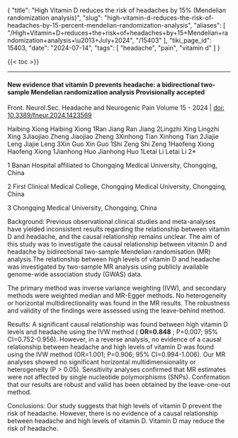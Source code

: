 {
    "title": "High Vitamin D reduces the risk of headaches by 15% (Mendelian randomization analysis)",
    "slug": "high-vitamin-d-reduces-the-risk-of-headaches-by-15-percent-mendelian-randomization-analysis",
    "aliases": [
        "/High+Vitamin+D+reduces+the+risk+of+headaches+by+15+Mendelian+randomization+analysis+\u2013+July+2024",
        "/15403"
    ],
    "tiki_page_id": 15403,
    "date": "2024-07-14",
    "tags": [
        "headache",
        "pain",
        "vitamin d"
    ]
}


{{< toc >}}

---

#### New evidence that vitamin D prevents headache: a bidirectional two-sample Mendelian randomization analysis Provisionally accepted

Front. Neurol.Sec. Headache and Neurogenic Pain Volume 15 - 2024 | [doi: 10.3389/fneur.2024.1423569](https://doi.org/10.3389/fneur.2024.1423569)

Haibing Xiong Haibing Xiong 1Ran Jiang Ran Jiang 2Lingzhi Xing Lingzhi Xing 3Jiaojiao Zheng Jiaojiao Zheng 3Xinhong Tian Xinhong Tian 2Jiajie Leng Jiajie Leng 3Xin Guo Xin Guo 1Shi Zeng Shi Zeng 1Haofeng Xiong Haofeng Xiong 1Jianhong Huo Jianhong Huo 1Letai Li Letai Li 2*

1 Banan Hospital affiliated to Chongqing Medical University, Chongqing, China

2 First Clinical Medical College, Chongqing Medical University, Chongqing, China

3 Chongqing Medical University, Chongqing, China

Background: Previous observational clinical studies and meta-analyses have yielded inconsistent results regarding the relationship between vitamin D and headache, and the causal relationship remains unclear. The aim of this study was to investigate the causal relationship between vitamin D and headache by bidirectional two-sample Mendelian randomisation (MR) analysis.The relationship between high levels of vitamin D and headache was investigated by two-sample MR analysis using publicly available genome-wide association study (GWAS) data. 

The primary method was inverse variance weighting (IVW), and secondary methods were weighted median and MR-Egger methods. No heterogeneity or horizontal multidirectionality was found in the MR results. The robustness and validity of the findings were assessed using the leave-behind method.

Results: A significant causal relationship was found between high vitamin D levels and headache using the IVW method ( **OR=0.848** ; P=0.007; 95% CI=0.752-0.956). However, in a reverse analysis, no evidence of a causal relationship between headache and high levels of vitamin D was found using the IVW method (OR=1.001; P=0.906; 95% CI=0.994-1.006). Our MR analyses showed no significant horizontal multidimensionality or heterogeneity (P > 0.05). Sensitivity analyses confirmed that MR estimates were not affected by single nucleotide polymorphisms (SNPs). Confirmation that our results are robust and valid has been obtained by the leave-one-out method.

Conclusions: Our study suggests that high levels of vitamin D prevent the risk of headache. However, there is no evidence of a causal relationship between headache and high levels of vitamin D. Vitamin D may reduce the risk of headache.
